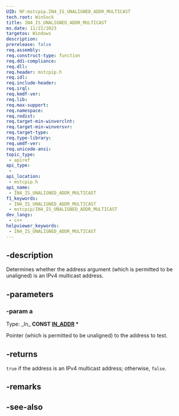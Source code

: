```yaml
---
UID: NF:mstcpip.IN4_IS_UNALIGNED_ADDR_MULTICAST
tech.root: WinSock
title: IN4_IS_UNALIGNED_ADDR_MULTICAST
ms.date: 11/21/2023
targetos: Windows
description: 
prerelease: false
req.assembly: 
req.construct-type: function
req.ddi-compliance: 
req.dll: 
req.header: mstcpip.h
req.idl: 
req.include-header: 
req.irql: 
req.kmdf-ver: 
req.lib: 
req.max-support: 
req.namespace: 
req.redist: 
req.target-min-winverclnt: 
req.target-min-winversvr: 
req.target-type: 
req.type-library: 
req.umdf-ver: 
req.unicode-ansi: 
topic_type:
 - apiref
api_type:
 - 
api_location:
 - mstcpip.h
api_name:
 - IN4_IS_UNALIGNED_ADDR_MULTICAST
f1_keywords:
 - IN4_IS_UNALIGNED_ADDR_MULTICAST
 - mstcpip/IN4_IS_UNALIGNED_ADDR_MULTICAST
dev_langs:
 - c++
helpviewer_keywords:
 - IN4_IS_UNALIGNED_ADDR_MULTICAST
---
```


## -description

Determines whether the address argument (which is permitted to be unaligned) is an IPv4 multicast address.

## -parameters

### -param a

Type: \_In\_ **CONST [IN_ADDR](/windows/win32/api/inaddr/ns-inaddr-in_addr) \***

Pointer (which is permitted to be unaligned) to the address to test.

## -returns

`true` if the address is an IPv4 multicast address; otherwise, `false`.

## -remarks

## -see-also
